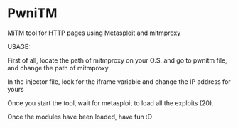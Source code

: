 # PwniTM
MiTM tool for HTTP pages using Metasploit and mitmproxy

USAGE:

First of all, locate the path of mitmproxy on your O.S. and go to pwnitm file, and change the path of mitmproxy.

In the injector file, look for the iframe variable and change the IP address for yours

Once you start the tool, wait for metasploit to load all the exploits (20). 

Once the modules have been loaded, have fun :D
